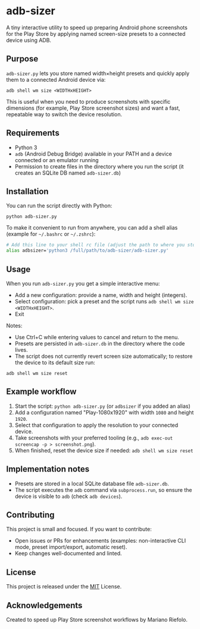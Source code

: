 # adb-sizer

A tiny interactive utility to speed up preparing Android phone screenshots for the
Play Store by applying named screen-size presets to a connected device using ADB.

## Purpose

`adb-sizer.py` lets you store named width×height presets and quickly apply them to
a connected Android device via:

`adb shell wm size <WIDTHxHEIGHT>`

This is useful when you need to produce screenshots with specific dimensions (for
example, Play Store screenshot sizes) and want a fast, repeatable way to switch the
device resolution.

## Requirements

- Python 3
- `adb` (Android Debug Bridge) available in your PATH and a device connected or an
  emulator running
- Permission to create files in the directory where you run the script (it creates
  an SQLite DB named `adb-sizer.db`)

## Installation

You can run the script directly with Python:

`python adb-sizer.py`

To make it convenient to run from anywhere, you can add a shell alias (example for
`~/.bashrc` or `~/.zshrc`):

```bash
# Add this line to your shell rc file (adjust the path to where you store the script)
alias adbsizer='python3 /full/path/to/adb-sizer/adb-sizer.py'
```

## Usage

When you run `adb-sizer.py` you get a simple interactive menu:

- Add a new configuration: provide a name, width and height (integers).
- Select configuration: pick a preset and the script runs `adb shell wm size <WIDTHxHEIGHT>`.
- Exit

Notes:

- Use Ctrl+C while entering values to cancel and return to the menu.
- Presets are persisted in `adb-sizer.db` in the directory where the code lives.
- The script does not currently revert screen size automatically; to restore the
  device to its default size run:

`adb shell wm size reset`

## Example workflow

1. Start the script:
   `python adb-sizer.py` (or `adbsizer` if you added an alias)
2. Add a configuration named "Play-1080x1920" with width `1080` and height `1920`.
3. Select that configuration to apply the resolution to your connected device.
4. Take screenshots with your preferred tooling (e.g.,
   `adb exec-out screencap -p > screenshot.png`).
5. When finished, reset the device size if needed:
   `adb shell wm size reset`

## Implementation notes

- Presets are stored in a local SQLite database file `adb-sizer.db`.
- The script executes the `adb` command via `subprocess.run`, so ensure the device
  is visible to `adb` (check `adb devices`).

## Contributing

This project is small and focused. If you want to contribute:

- Open issues or PRs for enhancements (examples: non-interactive CLI mode, preset
  import/export, automatic reset).
- Keep changes well-documented and linted.

## License

This project is released under the [MIT](LICENSE) License.

## Acknowledgements

Created to speed up Play Store screenshot workflows by Mariano Riefolo.

